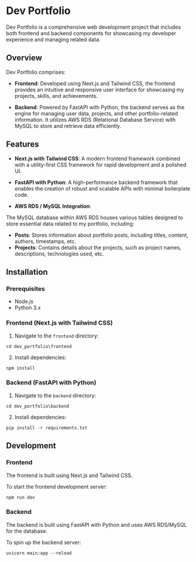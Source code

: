 # Dev Portfolio

Dev Portfolio is a comprehensive web development project that includes both frontend and backend components for showcasing my developer experience and managing related data.

## Overview

Dev Portfolio comprises:

- **Frontend**: Developed using Next.js and Tailwind CSS, the frontend provides an intuitive and responsive user interface for showcasing my projects, skills, and achievements.

- **Backend**: Powered by FastAPI with Python, the backend serves as the engine for managing user data, projects, and other portfolio-related information. It utilizes AWS RDS (Relational Database Service) with MySQL to store and retrieve data efficiently.

## Features

- **Next.js with Tailwind CSS**: A modern frontend framework combined with a utility-first CSS framework for rapid development and a polished UI.

- **FastAPI with Python**: A high-performance backend framework that enables the creation of robust and scalable APIs with minimal boilerplate code.

- **AWS RDS / MySQL Integration**: 

The MySQL database within AWS RDS houses various tables designed to store essential data related to my portfolio, including:

- **Posts**: Stores information about portfolio posts, including titles, content, authors, timestamps, etc.
- **Projects**: Contains details about the projects, such as project names, descriptions, technologies used, etc.

## Installation

### Prerequisites

- Node.js
- Python 3.x

### Frontend (Next.js with Tailwind CSS)

1. Navigate to the `frontend` directory:

```console
cd dev_portfolio\frontend
```

2. Install dependencies:

```console
npm install
```

### Backend (FastAPI with Python)

1. Navigate to the `backend` directory:

```console
cd dev_portfolio\backend
```

2. Install dependencies:

```console
pip install -r requirements.txt
```


## Development

### Frontend

The frontend is built using Next.js and Tailwind CSS.

To start the frontend development server:

```console
npm run dev
```

### Backend

The backend is built using FastAPI with Python and uses AWS RDS/MySQL for the database.

To spin up the backend server:

```console
uvicorn main:app --reload
```